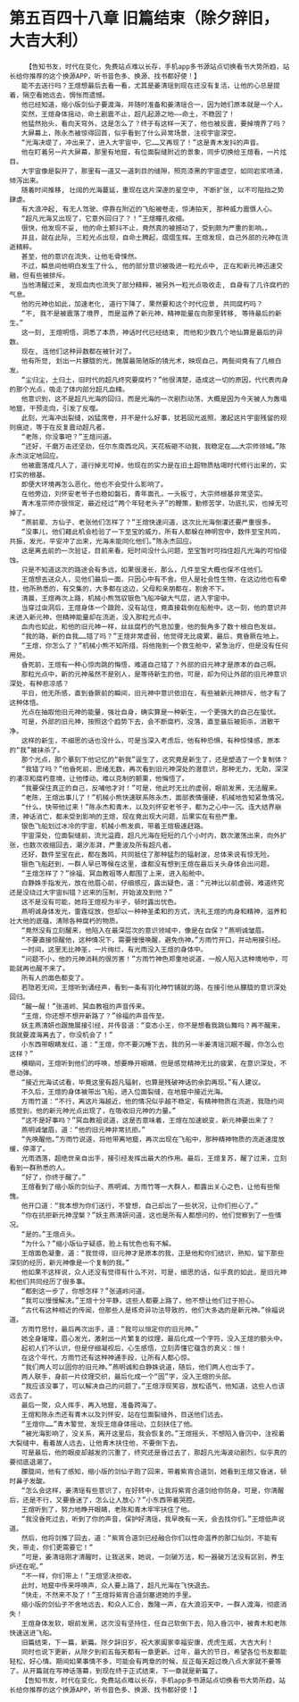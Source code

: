 # 第五百四十八章 旧篇结束（除夕辞旧，大吉大利）
        【告知书友，时代在变化，免费站点难以长存，手机app多书源站点切换看书大势所趋，站长给你推荐的这个换源APP，听书音色多、换源、找书都好使！】
       能不去送行吗？王煊想最后去看一看，尤其是姜清瑶到现在还没有复活，让他的心总是提着，隔空看她远去，惆怅而遗憾。
       他已经知道，缩小版剑仙子要渡海，并随时准备和姜清瑶合一，因为她们原本就是一个人。
       突然，王煊身体摇动，命土剧震不止，超凡起源之地——命土，不稳固了！
       他猛然抬头，看向天穹外，这是怎么了？终于有这样一天了，他也被反震，要掉境界了吗？
       大屏幕上，陈永杰被惊得回首，似乎看到了什么异常场景，注视宇宙深空。
       “光海决堤了，冲出来了，进入大宇宙中，它……又再现了！”这是青木发抖的声音。
       他在盯着另一片大屏幕，那里有地窟，有位面裂缝附近的景象，同步切换给王煊看，一片炫目。
       大宇宙像是裂开了，那里有一道又一道刺目的缝隙，照亮漆黑的宇宙虚空，如同岩浆喷涌，倾泻出来。
       随着时间推移, 壮阔的光海蔓延，重现在这片深邃的星空中, 不断扩张, 以不可阻挡之势肆虐。
       有大浪冲起, 有无人驾驶、停靠在附近的飞船被卷走，惊涛拍天, 那种威力震慑人心。
       “超凡光海又出现了，它意外回归了？！”王煊瞳孔收缩。
       很快，他发现不妥, 他的命土颤抖不止，竟然真的被撼动了，受到颇为严重的影响。。
       并且，就在此际, 三粒光点出现，自命土腾起，熠熠生辉。王煊发现，自己外部的元神在流逝精粹。
       甚至，他的意识在流失，让他毛骨悚然。
       不过，瞬息间他明白发生了什么, 他的部分意识被吸进一粒光点中, 正在和新元神迅速交融，但有些被排斥。
       当他清醒过来, 发现血肉也流失了部分精粹，被另外一粒光点吸收走, 自身有了几许腐朽的气息。
       他的元神也如此，加速老化, 道行下降了，果然要和这个时代应景, 共同腐朽吗？
       “不, 我不是被震落了境界, 而是滋养了新元神，精神能量在向那里转移, 等待最后的新生。”
       这一刻, 王煊明悟，洞悉了本质，神话时代已经结束, 而他和少数几个地仙算是最后的异数。
       现在, 连他们这种异数都在被针对了。
       他有所觉, 划出一片朦胧的光，施展最简陋版的镜光术，映现自己，两鬓间竟有了几根白发。
       “尘归尘，土归土，旧时代的超凡终究要腐朽？”他很清楚，造成这一切的原因，代代表肉身的那个光点，吸走了体内部分超凡血精。
       他意识到，这不是超凡光海的回归，而是光海的一次剧烈动荡，大概是因为今天被人为轰塌地窟，干预走向，引发了反噬。
       此刻，光海冲出裂缝，凶猛席卷，并不是什么好事，犹若回光返照，激起这片宇宙残留的规则痕迹，等于在反复震动超凡者。
       “老陈，你没事吧？”王煊问道。
       “还好，千磨万击还坚劲，任尔东南西北风，天花板砸不动我，我稳定在……大宗师领域。”陈永杰淡定地回应。
       他被震落成凡人了，道行掉无可掉，他现在的实力是在旧土超物质枯竭时代修行出来的，实打实的根基。
       即便大环境再怎么恶化，他也不会受什么影响了。
       在他旁边，刘怀安老爷子也稳如磐石，青年面孔，一头板寸，大宗师根基非常坚实。
       青木准宗师亦很恒定，最近经过“两个年轻老头子”的鞭策，勤修苦学，功底扎实，也掉无可掉了。
       “燕前辈、方仙子、老张他们怎样了？”王煊快速问道，这次比光海倒灌还要严重很多。
       “没事儿，他们藉此机会检验了一下至宝的威力，所有人都躲在神明宫中，数件至宝共鸣，共振，发光，平安冲了出来，光海未能同化他们。”陈永杰回应。
       这是离去前的一次验证，目前来看，短时间没什么问题，至宝暂时可挡住超凡光海的可怕侵蚀。
       只是不知道这次的路途会有多远，如果很漫长，那么，几件至宝大概也保不住他们。
       王煊想去送众人，见他们最后一面，只因心中有不舍。但人是社会性生物，在这边他也有牵挂，他所熟悉的，有交集的，大多都在这边，父母和亲朋都在，割舍不下。
       清晨，王煊再次上路，机械小熊驾驭银色飞船冲破大气层，进入宇宙中。
       当穿过虫洞后，王煊身体一个踉跄，没有站住，竟直接栽倒在船舱中。这一刻，他的意识并未进入新元神，但精神能量却在流逝，没入那粒光点中。
       血肉也如此，和他的旧元神一样，丝丝腐朽的气息加重，他的鬓角多了数十根白色发丝。
       “我的路，新的自我……错了吗？”王煊非常虚弱，他觉得无比疲累，最后，竟昏厥在地上。
       “王煊，你怎么了？”机械小熊不知所措，将他拖到一个救生舱中，紧急治疗，但是没有任何用处。
       昏死前，王煊有一种心惊肉跳的悔悟，难道自己错了？外部的旧元神才是原本的自己啊。
       那粒光点中，新的元神虽然不是别人，是等待新生的他，可是，却为何让外部的旧元神意识深处，有种悲凉感？
       平日，他无所感，直到昏厥前的瞬间，旧元神中意识依旧在，有些被新元神排斥，他才有了这种体悟。
       光点在抽取他旧元神的能量，强壮自身，确实算是一种新生，一个更强大的自己在蛰伏。
       可是，外部的旧元神，按照这个趋势下去，会不断腐朽，没落，直至最后被扼杀，消散干净。
       这样的新生，不细思的话也没什么，可是当深入考虑后，他有种恐惧，有种惊悚感，原本的“我”被抹杀了。
       那个光点，那个摹刻下他记忆的“新我”诞生了，这究竟是新生了，还是塑造了一个复制体？
       “我错了吗？”他昏死前，思绪无数，再次看到旧元神深处的潜意识，那种无力，无助，深深的凄凉和腐朽意境，让他悸动，难以克制的颤栗，他悔悟了。
       “我要保住真正的自己，反哺他才对！”可是，他此时无比的虚弱，眼前发黑，无法醒来。
       “老陈，王煊出事儿了！”机械小熊快速联系陈永杰，面部表情僵硬，机械地告知紧急情况。
       “什么，快带他过来！”陈永杰和青木，以及刘怀安老爷子，都为之心中一沉。连大结界崩溃，神话消亡，都未受到影响的王煊，现在竟出现大问题，后果实在有些严重。
       银色飞船划过冰冷的宇宙，机械小熊发疯，带着王煊极速赶路。
       宇宙深处，位面裂缝前，流光溢霞，超凡光海在短短的几个小时内，数次激荡出来，向外扩张，也数次收缩回去，潮汐澎湃，严重波及所有超凡者。
       还好，数件至宝在此，都在轰鸣，共同抵住了那种猛烈的辐射波，总体来说有惊无险。
       银色飞船赶到，一群人早已等候在这里，谁都没有想到王煊在最后关头身体会出问题。
       “王煊怎样了？”徐福、冥血教祖等人都围了上来，进入船舱中。
       白静姝手指发光，放在他眉心前，仔细感应，露出疑色，道：“元神比以前虚弱，难道终究还是没绕过大宇宙纠错？迟来的压制，开始波及到他？”
       这不是没有可能，她将王煊视为半子，顿时露出忧色。
       燕明诚身体发光，雷霆绽放，但却以一种神圣柔和的方式，洗礼王煊的肉身和精神，滋养和壮大他的底蕴，清除各种腐朽的物质。
       “竟然没有立刻醒来，他陷入在最深层次的意识领域中，像是在自保？”燕明诚皱眉。
       “不要直接惊醒他，这种情况下，需要慢慢唤醒，避免伤神。”方雨竹开口，并动用接引经。
       一时间，这里无比神圣，一片绚烂，有光雨没入王煊的身体中。
       “问题不小，他的元神消耗的很厉害！”方雨竹神色郑重地说道，一般人陷入这种境地中，可能就再也醒不来了。
       所有人的面色都变了。
       若隐若无间，王煊听到诵经声，看到一条有羽化神竹铺就的路，在接引他从朦胧的意识深处回归。
       “醒一醒！”张道岭、冥血教祖的声音传来。
       “王煊，你还想不想开新路了？”徐福的声音传至。
       妖主燕清妍也跟施展接引经，并传音道：“变态小王，你不是想看我跳仙舞吗？再不醒来，我就要渡海离去了，你没机会了！”
       小东西带眼睛发红，道：“王煊，你不要沉睡下去，我的另一半姜清瑶沉眠不醒，你怎么也这样？”
       模糊间，王煊听到他们的呼唤，想要睁开眼睛，但是感觉精神无比的疲累，在意识深处，不愿动弹。
       “接近光海试试看，毕竟这里有超凡辐射，也算是残破神话的余韵再现。”有人建议。
       不久后，王煊的身体被带出飞船，进入位面裂缝，在地窟中接近光海。
       方雨竹道：“不行，离这片海越近，他的情况似乎越不稳定，有精神物质在流逝，我隐约间感觉到，他的新元神光点出现了，在吸收旧元神的力量。”
       “这不是好事吗？”冥血教祖说道，这是否意味着，王煊在加速蜕变，新元神要出来了？
       燕明诚皱眉，道：“他的旧元神非常抗拒。”
       “先唤醒他。”方雨竹说道，将他带离地窟，再次出现在飞船中，那种精神物质的流逝速度放缓，停滞了。
       光雨洒落，超绝世亲自出手，接引经发挥出最大的作用。最后，王煊复苏，醒了过来，立刻看到一群熟悉的人。
       “好了，你终于醒了。”
       王煊看到了缩小版的剑仙子、燕明诚、方雨竹等一大群人，都露出关心之色，让他有些惭愧。
       他开口道：“我本想为你们送行，不曾想，自己却出了一些状况，让你们担心了。”
       “你在抗拒新元神涅槃？”妖主燕清妍问道，这也是所有人都想问的，他们觉察到了一些情况。
       “是的。”王煊点头。
       “为什么？”缩小版仙子疑惑，脸上有忧色也有不解。
       王煊面色凝重，道：“我觉得，旧元神才是原本的我，正是他和你们结识，熟知，留下那些深刻的经历，新元神像是一个复制的我。”
       他如果不这样说，众人还没有觉得有什么不对，可是，细思的话，似乎真的如此，是旧元神和他们共同经历了很多事。
       “都到这一步了，你想怎样？”张道岭问道。
       “我可以慢慢解决。”王煊十分平静，这些人都要上路了，他不想让他们过于担心。
       “古代有这种相近的传闻，但那些人是练奇异功法导致的，他们大多选的是新元神。”徐福说道。
       方雨竹思忖，最后再次出手，道：“我可以恒定你的旧元神。”
       她全身璀璨，眉心发光，激射出一片繁复的纹理，最后化成一个字符，没入王煊的额头中。
       起初人们不认识，但是仔细凝视后，心生感悟，立刻弄懂它蕴含的真义：恒！
       在这个年代，方雨竹还有这种神通手段，让所有人都心惊。
       “我们两人可以固你的旧元神。”燕明诚和白静姝说道，随后，他们两人也出手了。
       两人联手，身前一片纹理交织，最后化成一个“固”字，没入王煊的头部。
       “我应该没事了，可以解决自己的问题了。”王煊浮现笑容，放松语气，他知道，这些人也该远去了。
       最后一聚，众人挥手，再入地窟，准备跨海了。
       王煊和陈永杰还有青木以及刘怀安，站在位面裂缝外，目送他们远去。
       “王煊你……”青木警觉，发现王煊身体摇动，立刻扶住了他。
       “被光海影响了，没关系，离开这里后，我会恢复的。”王煊摇头，不想陷入昏沉中，注视着大裂缝中，看着故人远去，让他青木扶住他，不要倒下去。
       可是最后，他的眼皮却越发的沉重了，终究还是昏过去了，那超凡光海波动剧烈，似乎真的要彻底退潮了。
       朦胧间，他有了感知，缩小版的剑仙子跑了回来，带着紫宵合道剑，她看到王煊又昏迷，顿时鼻子发酸。
       “怎么会这样，姜清瑶有些意识了，在好转中，让我将紫宵合道剑给你防身。可是，你清醒后，还是不行，又要昏迷了，怎么让人放心？”小东西带着哭腔。
       王煊听到了，努力地睁开眼睛，老陈和青木牢牢扶住了他。
       “我没昏死过去，听到了你的声音，保护好清瑶，我早晚有一天，会去找你们。”王煊低声说道。
       然后，他将剑推了回去，道：“紫宵合道剑已经融合你们以性命温养的那口仙剑，不能有失，带走，你们更需要它！”
       “可是，姜清瑶刚才清醒时，让我送来，她说，一剑破万法，和一器破万法没有区别，养生炉还在呢。”
       “不一样，你们带上！”王煊坚决拒收。
       此时，地窟中传来呼唤声，众人要上路了，超凡光海在飞快退去。
       “快走，不然来不及了！”王煊将紫宵合道剑塞进她的手里。
       缩小版的剑仙子不舍地远去，和众人汇合，轰隆一声，在大浪滔天中，一群人渡海，彻底消失！
       王煊身体发软，眼前发黑，这次没有坚持住，任自己软倒下去，陷入昏沉中，被青木和老陈快速送进飞船。
       旧篇结束，下一篇，新篇。除夕辞旧岁，祝大家阖家幸福安康，虎虎生威，大吉大利！
       同时也说下更新，从除夕到初五每天都有一章更新。过年，最大的节日，希望各位书友都能轻松，好心情。期间如果事情不多，可能会有两章的时候，反正每天超过晚八点大家就不要等了。从开篇就在写神话落幕，到现在终于正式结束，下一章就是新篇了。
       【告知书友，时代在变化，免费站点难以长存，手机app多书源站点切换看书大势所趋，站长给你推荐的这个换源APP，听书音色多、换源、找书都好使！】